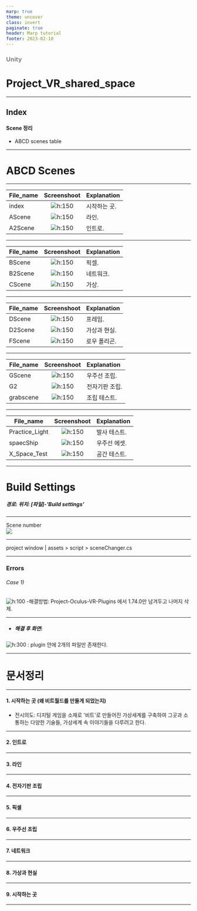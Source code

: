```yaml
---
marp: true
theme: uncover
class: invert
paginate: true
header: Marp tutorial
footer: 2023-02-10
---
```


<!--_color: pink-->
### <span style="color:gray;">Unity</span>
# Project_VR_shared_space

---

## Index <!--_color: pink-->
#### Scene 정리
- ABCD scenes table 




---
<!--_color: pink-->
# ABCD Scenes
---

File_name| Screenshoot | Explanation
---------|:-------------------------------:|:-----
index | ![h:150](./project_vr/scene_index.jpg) | 시작하는 곳.
AScene | ![h:150](./project_vr/scene_a.jpg) | 라인.
A2Scene | ![h:150](./project_vr/scene_a2.jpg) | 인트로.

---

File_name| Screenshoot | Explanation
---------|:-------------------------------:|:-----
BScene| ![h:150](./project_vr/scene_b.jpg) | 픽셀.
B2Scene| ![h:150](./project_vr/scene_b2.jpg) | 네트워크.
CScene | ![h:150](./project_vr/scene_c.jpg) | 가상.

---

File_name| Screenshoot | Explanation
---------|:-------------------------------:|:-----
DScene | ![h:150](./project_vr/scene_d.jpg) | 프레임.
D2Scene | ![h:150](./project_vr/scene_d2.jpg) | 가상과 현실.
FScene | ![h:150](./project_vr/scene_f.jpg) | 로우 폴리곤.

---

File_name| Screenshoot | Explanation
---------|:-------------------------------:|:-----
GScene | ![h:150](./project_vr/scene_g.jpg) | 우주선 조립.
G2 | ![h:150](./project_vr/scene_g2.jpg) | 전자기판 조립.
grabscene | ![h:150](./project_vr/scene_grab.jpg) | 조립 테스트.

---

File_name| Screenshoot | Explanation
---------|:-------------------------------:|:-----
Practice_Light| ![h:150](./project_vr/scene_practice_light.jpg) | 발사 테스트.
spaecShip| ![h:150](./project_vr/scene_spaceship.jpg) | 우주선 에셋.
X_Space_Test | ![h:150](./project_vr/scene_x_space_test.jpg) | 공간 테스트.

---

# Build Settings
#####  경로: 위치: [파일]-'Build settings'

---

Scene number<br>
![](./unity_/build_settings.jpg)

---

project window | assets > script > sceneChanger.cs


---

### Errors
<!--_color: yellow-->
###### Case 1)

![h:100](./image/errors_1.jpg) 
-해결방법: Project-Oculus-VR-Plugins 에서 1.74.0만 남겨두고 나머지 삭제.

---

- ##### 해결 후 화면: 
![h:300](./image/errors_1_solution.jpg) 
: plugin 안에 2개의 파일만 존재한다.

---

# 문서정리

---

#### 1. 시작하는 곳 (왜 비트월드를 만들게 되었는지)

- 전시의도: 디지털 게임을 소재로 '비트'로 만들어진 가상세계를 구축하여 그곳과 소통하는 다양한 기술들, 가상세계 속 이야기들을 다루려고 한다.

---

#### 2. 인트로






---

#### 3. 라인






---


#### 4. 전자기판 조립





---


#### 5. 픽셀






---

#### 6. 우주선 조립







---

#### 7. 네트워크








---



#### 8. 가상과 현실






---

#### 9. 시작하는 곳






---